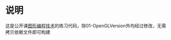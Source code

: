# 说明
这是公开课[图形编程技术](https://www.icourse163.org/learn/BFU-1205908812)的练习代码，除01-OpenGLVersion外均经过修改，无需拷贝依赖文件即可构建